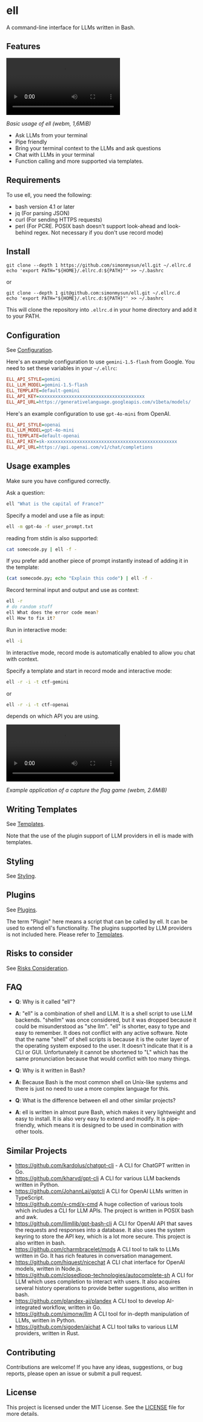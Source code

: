# ell

A command-line interface for LLMs written in Bash.

## Features

<video src="https://github.com/user-attachments/assets/dce8ce33-c948-4db3-83db-8f8e2f1cb6a1"></video>

*Basic usage of ell (webm, 1,6MiB)*

- Ask LLMs from your terminal
- Pipe friendly
- Bring your terminal context to the LLMs and ask questions
- Chat with LLMs in your terminal
- Function calling and more supported via templates.

## Requirements

To use ell, you need the following:

- bash version 4.1 or later
- jq (For parsing JSON)
- curl (For sending HTTPS requests)
- perl (For PCRE. POSIX bash doesn't support look-ahead and look-behind regex. Not necessary if you don't use record mode)

## Install

```
git clone --depth 1 https://github.com/simonmysun/ell.git ~/.ellrc.d
echo 'export PATH="${HOME}/.ellrc.d:${PATH}"' >> ~/.bashrc
```

or

```
git clone --depth 1 git@github.com:simonmysun/ell.git ~/.ellrc.d
echo 'export PATH="${HOME}/.ellrc.d:${PATH}"' >> ~/.bashrc
```

This will clone the repository into `.ellrc.d` in your home directory and add it to your PATH. 

## Configuration

See [Configuration](docs/Configuration.md).

Here's an example configuration to use `gemini-1.5-flash` from Google. You need to set these variables in your `~/.ellrc`:

```ini
ELL_API_STYLE=gemini
ELL_LLM_MODEL=gemini-1.5-flash
ELL_TEMPLATE=default-gemini
ELL_API_KEY=xxxxxxxxxxxxxxxxxxxxxxxxxxxxxxxxxxxxxxx
ELL_API_URL=https://generativelanguage.googleapis.com/v1beta/models/
```

Here's an example configuration to use `gpt-4o-mini` from OpenAI. 

```ini
ELL_API_STYLE=openai
ELL_LLM_MODEL=gpt-4o-mini
ELL_TEMPLATE=default-openai
ELL_API_KEY=sk-xxxxxxxxxxxxxxxxxxxxxxxxxxxxxxxxxxxxxxxxxxxxxxxx
ELL_API_URL=https://api.openai.com/v1/chat/completions
```

## Usage examples

Make sure you have configured correctly.

Ask a question:

```bash
ell "What is the capital of France?"
```

Specify a model and use a file as input:

```bash
ell -m gpt-4o -f user_prompt.txt
```

reading from stdin is also supported:

```bash
cat somecode.py | ell -f -
```

If you prefer add another piece of prompt instantly instead of adding it in the template:

```bash
(cat somecode.py; echo "Explain this code") | ell -f -
```

Record terminal input and output and use as context:

```bash
ell -r
# do random stuff
ell What does the error code mean?
ell How to fix it?
```

Run in interactive mode:

```bash
ell -i
```

In interactive mode, record mode is automatically enabled to allow you chat with context.

Specify a template and start in record mode and interactive mode:

```bash
ell -r -i -t ctf-gemini
```
or
```bash
ell -r -i -t ctf-openai
```
depends on which API you are using.

<video src="https://github.com/user-attachments/assets/afb85632-fa0e-405e-afd8-57d22bd9439d"></video>

*Example application of a capture the flag game (webm, 2.6MiB)*

## Writing Templates

See [Templates](docs/Templates.md).

Note that the use of the plugin support of LLM providers in ell is made with templates.

## Styling

See [Styling](docs/Styling.md).

## Plugins

See [Plugins](docs/Plugins.md).

The term "Plugin" here means a script that can be called by ell. It can be used to extend ell's functionality. The plugins supported by LLM providers is not included here. Please refer to [Templates](docs/Templates.md).

## Risks to consider

See [Risks Consideration](docs/Risk_Consideration.md).

## FAQ

- **Q**: Why is it called "ell"?
- **A**: "ell" is a combination of shell and LLM. It is a shell script to use LLM backends. "shellm" was once considered, but it was dropped because it could be misunderstood as "she llm". "ell" is shorter, easy to type and easy to remember. It does not conflict with any active software. Note that the name "shell" of shell scripts is because it is the outer layer of the operating system exposed to the user. It doesn't indicate that it is a CLI or GUI. Unfortunately it cannot be shortened to "L" which has the same pronunciation because that would conflict with too many things. 


- **Q**: Why is it written in Bash?
- **A**: Because Bash is the most common shell on Unix-like systems and there is just no need to use a more complex language for this.


- **Q**: What is the difference between ell and other similar projects?
- **A**: ell is written in almost pure Bash, which makes it very lightweight and easy to install. It is also very easy to extend and modify. It is pipe-friendly, which means it is designed to be used in combination with other tools. 

## Similar Projects

- https://github.com/kardolus/chatgpt-cli - A CLI for ChatGPT written in Go. 
- https://github.com/kharvd/gpt-cli A CLI for various LLM backends written in Python. 
- https://github.com/JohannLai/gptcli A CLI for OpenAI LLMs written in TypeScript.
- https://github.com/x-cmd/x-cmd A huge collection of various tools which includes a CLI for LLM APIs. The project is written in POSIX bash and awk.
- https://github.com/llimllib/gpt-bash-cli A CLI for OpenAI API that saves the requests and responses into a database. It also uses the system keyring to store the API key, which is a lot more secure. This project is also written in bash.
- https://github.com/charmbracelet/mods A CLI tool to talk to LLMs written in Go. It has rich features in conversation management.
- https://github.com/hiquest/nicechat A CLI chat interface for OpenAI models, written in Node.js. 
- https://github.com/closedloop-technologies/autocomplete-sh A CLI for LLM which uses completion to interact with users. It also acquires several history operations to provide better suggestions, also written in bash.
- https://github.com/plandex-ai/plandex A CLI tool to develop AI-integrated workflow, written in Go.
- https://github.com/simonw/llm A CLI tool for in-depth manipulation of LLMs, written in Python.
- https://github.com/sigoden/aichat A CLI tool talks to various LLM providers, written in Rust.

## Contributing

Contributions are welcome! If you have any ideas, suggestions, or bug reports, please open an issue or submit a pull request.

## License

This project is licensed under the MIT License. See the [LICENSE](LICENSE) file for more details.